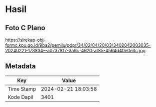 # Hasil

## Foto C Plano

https://sirekap-obj-formc.kpu.go.id/9ba2/pemilu/pdpr/34/02/04/20/03/3402042003035-20240221-173834--a0737817-3a6c-4620-af85-4564d40e0e3c.jpg


## Metadata

| Key        | Value               |
| ---------- | ------------------- |
| Time Stamp | 2024-02-21 18:03:58 |
| Kode Dapil | 3401                |



